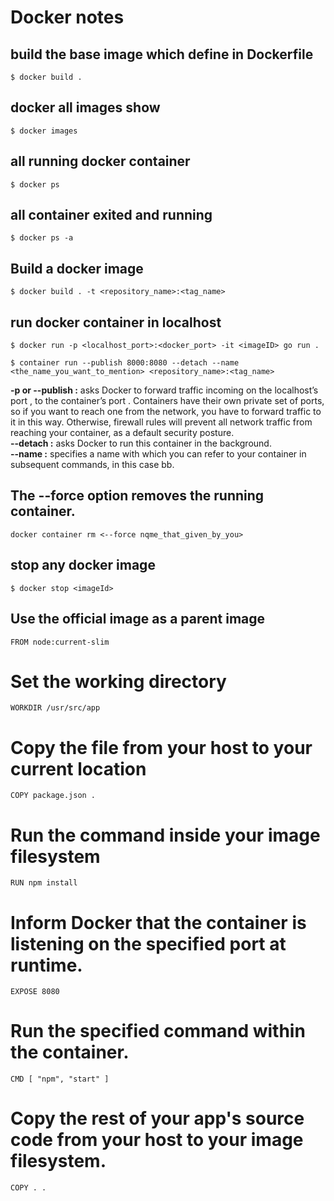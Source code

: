 # Docker notes

## build the base image which define in Dockerfile
```
$ docker build .
```
## docker all images show
```
$ docker images
```
## all running docker container 
```
$ docker ps
```
## all container exited and running
```
$ docker ps -a
```
## Build a docker image 
```
$ docker build . -t <repository_name>:<tag_name>
```
## run docker container in localhost 
```
$ docker run -p <localhost_port>:<docker_port> -it <imageID> go run .
```
```
$ container run --publish 8000:8080 --detach --name <the_name_you_want_to_mention> <repository_name>:<tag_name>
```
<b>-p or --publish :</b> asks Docker to forward traffic incoming on the localhost’s port , to the container’s port . Containers have their own private set of ports, so if you want to reach one from the network, you have to forward traffic to it in this way. Otherwise, firewall rules will prevent all network traffic from reaching your container, as a default security posture.</br>
<b>--detach :</b> asks Docker to run this container in the background.</br>
<b>--name :</b> specifies a name with which you can refer to your container in subsequent commands, in this case bb.

## The --force option removes the running container.
```
docker container rm <--force nqme_that_given_by_you>
```
## stop any docker image 
```
$ docker stop <imageId>
```
## Use the official image as a parent image
```docker
FROM node:current-slim
```

# Set the working directory
```docker
WORKDIR /usr/src/app
```
# Copy the file from your host to your current location
```docker
COPY package.json .
```
# Run the command inside your image filesystem
```docker
RUN npm install
```
# Inform Docker that the container is listening on the specified port at runtime.
```docker
EXPOSE 8080
```
# Run the specified command within the container.
```docker
CMD [ "npm", "start" ]
```
# Copy the rest of your app's source code from your host to your image filesystem.
```docker
COPY . .
```
